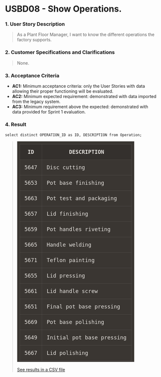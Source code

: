 # USBD08 - Show Operations.

### 1. User Story Description

> As a Plant Floor Manager, I want to know the different operations the
factory supports.


### 2. Customer Specifications and Clarifications

> None.



### 3. Acceptance Criteria

* **AC1:** Minimum acceptance criteria: only the User Stories with data allowing their
  proper functioning will be evaluated.
* **AC2:** Minimum expected requirement: demonstrated with data imported from the
  legacy system.
* **AC3:** Minimum requirement above the expected: demonstrated with data provided
  for Sprint 1 evaluation.

### 4. Result

    select distinct OPERATION_ID as ID, DESCRIPTION from Operation;

>![Results](img/Result-usb08.png)
>
>[See results in a CSV file](csv_result/USBD08.csv)





